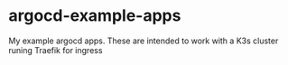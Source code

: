 # argocd-example-apps

My example argocd apps. These are intended to work with a K3s cluster runing Traefik for ingress
